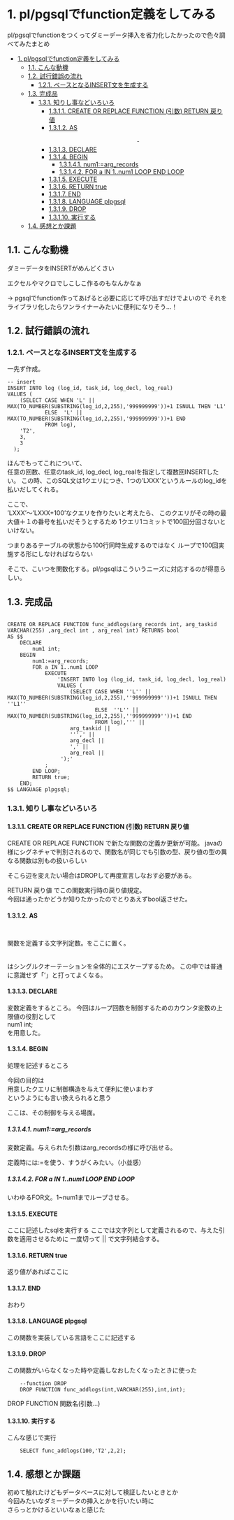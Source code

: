 # 1. pl/pgsqlでfunction定義をしてみる

pl/pgsqlでfunctionをつくってダミーデータ挿入を省力化したかったので色々調べてみたまとめ

- [1. pl/pgsqlでfunction定義をしてみる](#1-plpgsqlでfunction定義をしてみる)
  - [1.1. こんな動機](#11-こんな動機)
  - [1.2. 試行錯誤の流れ](#12-試行錯誤の流れ)
    - [1.2.1. ベースとなるINSERT文を生成する](#121-ベースとなるinsert文を生成する)
  - [1.3. 完成品](#13-完成品)
    - [1.3.1. 知りし事などいろいろ](#131-知りし事などいろいろ)
      - [1.3.1.1. CREATE OR REPLACE FUNCTION (引数) RETURN 戻り値](#1311-create-or-replace-function-引数-return-戻り値)
      - [1.3.1.2. AS $$~$$](#1312-as---)
      - [1.3.1.3. DECLARE](#1313-declare)
      - [1.3.1.4. BEGIN](#1314-begin)
        - [1.3.1.4.1. num1:=arg_records](#13141-num1arg_records)
        - [1.3.1.4.2. FOR a IN 1..num1 LOOP END LOOP](#13142-for-a-in-1num1-loop-end-loop)
      - [1.3.1.5. EXECUTE](#1315-execute)
      - [1.3.1.6. RETURN true](#1316-return-true)
      - [1.3.1.7. END](#1317-end)
      - [1.3.1.8. LANGUAGE plpgsql](#1318-language-plpgsql)
      - [1.3.1.9. DROP](#1319-drop)
      - [1.3.1.10. 実行する](#13110-実行する)
  - [1.4. 感想とか課題](#14-感想とか課題)

## 1.1. こんな動機

ダミーデータをINSERTがめんどくさい  

エクセルやマクロでしこしこ作るのもなんかなぁ

→ pgsqlでfunction作ってあげると必要に応じて呼び出すだけでよいので
それをライブラリ化したらワンライナーみたいに便利になりそう…！  

## 1.2. 試行錯誤の流れ

### 1.2.1. ベースとなるINSERT文を生成する

一先ず作成。  

```console
-- insert
INSERT INTO log (log_id, task_id, log_decl, log_real)
VALUES (
    (SELECT CASE WHEN 'L' ||  MAX(TO_NUMBER(SUBSTRING(log_id,2,255),'999999999'))+1 ISNULL THEN 'L1'
            ELSE  'L' ||  MAX(TO_NUMBER(SUBSTRING(log_id,2,255),'999999999'))+1 END
            FROM log),
    'T2',
    3,
    3
  );
```  

ほんでもってこれについて、  
任意の回数、任意のtask_id, log_decl, log_realを指定して複数回INSERTしたい。
この時、このSQL文は1クエリにつき、1つの’LXXX’というルールのlog_idを払いだしてくれる。  

ここで、  
’LXXX’～’LXXX+100’なクエリを作りたいと考えたら、
このクエリがその時の最大値＋１の番号を払いだそうとするため
1クエリ1コミットで100回分回さないといけない。  
  
つまりあるテーブルの状態から100行同時生成するのではなく
ループで100回実施する形にしなければならない  

そこで、こいつを関数化する。pl/pgsqlはこういうニーズに対応するのが得意らしい。

## 1.3. 完成品

```console

CREATE OR REPLACE FUNCTION func_addlogs(arg_records int, arg_taskid VARCHAR(255) ,arg_decl int , arg_real int) RETURNS bool
AS $$
    DECLARE
        num1 int;
    BEGIN
        num1:=arg_records;
        FOR a IN 1..num1 LOOP
            EXECUTE
                'INSERT INTO log (log_id, task_id, log_decl, log_real)
                VALUES (
                    (SELECT CASE WHEN ''L'' ||  MAX(TO_NUMBER(SUBSTRING(log_id,2,255),''999999999''))+1 ISNULL THEN ''L1''
                            ELSE  ''L'' ||  MAX(TO_NUMBER(SUBSTRING(log_id,2,255),''999999999''))+1 END
                            FROM log),''' ||
                    arg_taskid ||
                    ''',' ||
                    arg_decl ||
                    ',' ||
                    arg_real ||
                 ');'
            ;
        END LOOP;
        RETURN true;
    END;
$$ LANGUAGE plpgsql;

```

### 1.3.1. 知りし事などいろいろ  

#### 1.3.1.1. CREATE OR REPLACE FUNCTION (引数) RETURN 戻り値  

CREATE OR REPLACE FUNCTION で新たな関数の定義か更新が可能。
javaの様にシグネチャで判別されるので、関数名が同じでも引数の型、戻り値の型の異なる関数は別もの扱いらしい  
  
そこら辺を変えたい場合はDROPして再度宣言しなおす必要がある。

RETURN 戻り値 でこの関数実行時の戻り値規定。  
今回は通ったかどうか知りたかったのでとりあえずbool返させた。  

#### 1.3.1.2. AS $$ ~ $$  

関数を定義する文字列定数。をここに置く。
$$ ~ $$はシングルクオーテーションを全体的にエスケープするため。
この中では普通に意識せず「’」と打ってよくなる。
  
#### 1.3.1.3. DECLARE  

変数定義をするところ。
今回はループ回数を制御するためのカウンタ変数の上限値の役割として  
num1 int;  
を用意した。  
  
#### 1.3.1.4. BEGIN

処理を記述するところ

今回の目的は  
用意したクエリに制御構造を与えて便利に使いまわす  
というようにも言い換えられると思う  

ここは、その制御を与える場面。

##### 1.3.1.4.1. num1:=arg_records

変数定義。与えられた引数はarg_recordsの様に呼び出せる。

定義時には:=を使う、すうがくみたい。（小並感）
  
##### 1.3.1.4.2. FOR a IN 1..num1 LOOP END LOOP  

いわゆるFOR文。1~num1までループさせる。  

#### 1.3.1.5. EXECUTE  

ここに記述したsqlを実行する
ここでは文字列として定義されるので、与えた引数を適用させるために
一度切って || で文字列結合する。

#### 1.3.1.6. RETURN true

返り値があればここに  

#### 1.3.1.7. END

おわり

#### 1.3.1.8. LANGUAGE plpgsql  

この関数を実装している言語をここに記述する  

#### 1.3.1.9. DROP

この関数がいらなくなった時や定義しなおしたくなったときに使った

```console
    --function DROP
    DROP FUNCTION func_addlogs(int,VARCHAR(255),int,int);
```

DROP FUNCTION 関数名(引数…)

#### 1.3.1.10. 実行する

こんな感じで実行

```console
    SELECT func_addlogs(100,'T2',2,2);
```

## 1.4. 感想とか課題  

初めて触れたけどもデータベースに対して検証したいときとか  
今回みたいなダミーデータの挿入とかを行いたい時に  
さらっとかけるといいなぁと感じた  

